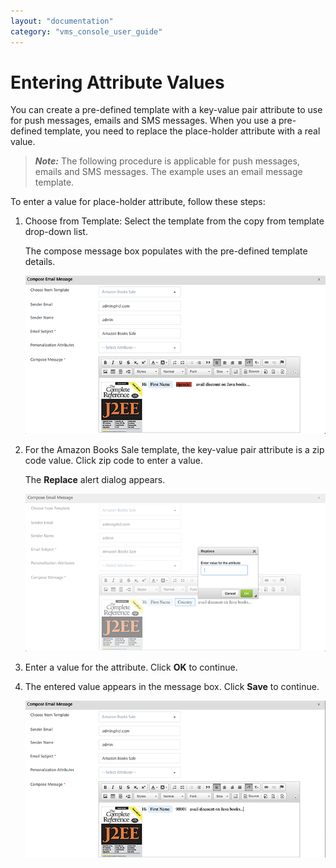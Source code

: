 ```yaml
---
layout: "documentation"
category: "vms_console_user_guide"
---
```

                           


Entering Attribute Values
=========================

You can create a pre-defined template with a key-value pair attribute to use for push messages, emails and SMS messages. When you use a pre-defined template, you need to replace the place-holder attribute with a real value.

> **_Note:_** The following procedure is applicable for push messages, emails and SMS messages. The example uses an email message template.

To enter a value for place-holder attribute, follow these steps:

1.  Choose from Template: Select the template from the copy from template drop-down list.
    
    The compose message box populates with the pre-defined template details.
    
    ![](../Resources/Images/Engagement/Campaign/tempatt1_591x312.png)
    
2.  For the Amazon Books Sale template, the key-value pair attribute is a zip code value. Click zip code to enter a value.
    
    The **Replace** alert dialog appears.
    
    ![](../Resources/Images/Engagement/Campaign/tempatt2_597x314.png)
    
3.  Enter a value for the attribute. Click **OK** to continue.
4.  The entered value appears in the message box. Click **Save** to continue.
    
    ![](../Resources/Images/Engagement/Campaign/tempatt3_595x314.png)
